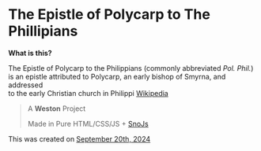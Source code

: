 # The Epistle of Polycarp to The Phillipians

**What is this?**

The Epistle of Polycarp to the Philippians (commonly abbreviated *Pol. Phil.*)<br/> is an epistle attributed to Polycarp, an early bishop of Smyrna, and addressed<br/> to the early Christian church in Philippi [Wikipedia](https://en.wikipedia.org/wiki/Epistle_of_Polycarp_to_the_Philippians#:~:text=The%20Epistle%20of%20Polycarp%20to,early%20Christian%20church%20in%20Philippi.)

> A **Weston** Project
>
> Made in Pure HTML/CSS/JS + [SnoJs](#)

This was created on <ins>September 20th, 2024</ins>
